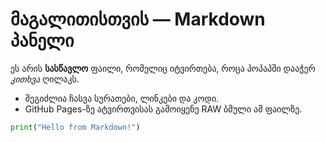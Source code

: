 # მაგალითისთვის — Markdown პანელი

ეს არის **სასწავლო** ფაილი, რომელიც იტვირთება, როცა პოპაპში დააჭერ *კითხვა* ღილაკს.

- შეგიძლია ჩასვა სურათები, ლინკები და კოდი.
- GitHub Pages-ზე ატვირთვისას გამოიყენე RAW ბმული ამ ფაილზე.

```python
print("Hello from Markdown!")
```
